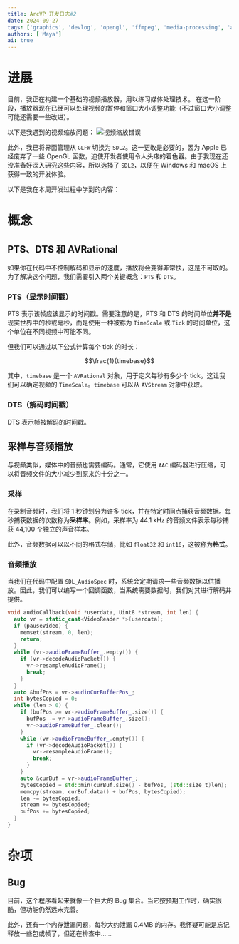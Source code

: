 ```yaml
---
title: ArcVP 开发日志#2
date: 2024-09-27
tags: ['graphics', 'devlog', 'opengl', 'ffmpeg', 'media-processing', 'arcvp']
authors: ['Maya']
ai: true
---
```


# 进展

目前，我正在构建一个基础的视频播放器，用以练习媒体处理技术。
在这一阶段，播放器现在已经可以处理视频的暂停和窗口大小调整功能（不过窗口大小调整可能还需要一些改进）。

以下是我遇到的视频缩放问题：
![视频缩放错误](/devlog/incorrect-resize.png)

此外，我已将界面管理从 `GLFW` 切换为 `SDL2`。这一更改是必要的，因为 Apple 已经废弃了一些 OpenGL 函数，迫使开发者使用令人头疼的着色器。由于我现在还没准备好深入研究这些内容，所以选择了 `SDL2`，以便在 Windows 和 macOS 上获得一致的开发体验。

以下是我在本周开发过程中学到的内容：

# 概念

## PTS、DTS 和 AVRational

如果你在代码中不控制解码和显示的速度，播放将会变得非常快，这是不可取的。为了解决这个问题，我们需要引入两个关键概念：`PTS` 和 `DTS`。

### PTS（显示时间戳）

PTS 表示该帧应该显示的时间戳。需要注意的是，PTS 和 DTS 的时间单位**并不是**现实世界中的秒或毫秒，而是使用一种被称为 `TimeScale` 或 `Tick` 的时间单位，这个单位在不同视频中可能不同。

但我们可以通过以下公式计算每个 tick 的时长：

$$\frac{1}{timebase}$$

其中，`timebase` 是一个 `AVRational` 对象，用于定义每秒有多少个 tick。这让我们可以确定视频的 `TimeScale`。`timebase` 可以从 `AVStream` 对象中获取。

### DTS（解码时间戳）

DTS 表示帧被解码的时间戳。

## 采样与音频播放

与视频类似，媒体中的音频也需要编码。通常，它使用 `AAC` 编码器进行压缩，可以将音频文件的大小减少到原来的十分之一。

### 采样

在录制音频时，我们将 1 秒钟划分为许多 tick，并在特定时间点捕获音频数据。每秒捕获数据的次数称为**采样率**。例如，采样率为 44.1 kHz 的音频文件表示每秒捕获 44,100 个独立的声音样本。

此外，音频数据可以以不同的格式存储，比如 `float32` 和 `int16`，这被称为**格式**。

### 音频播放

当我们在代码中配置 `SDL_AudioSpec` 时，系统会定期请求一些音频数据以供播放。因此，我们可以编写一个回调函数，当系统需要数据时，我们对其进行解码并提供。

```cpp
void audioCallback(void *userdata, Uint8 *stream, int len) {
  auto vr = static_cast<VideoReader *>(userdata);
  if (pauseVideo) {
    memset(stream, 0, len);
    return;
  }
  while (vr->audioFrameBuffer_.empty()) {
    if (vr->decodeAudioPacket()) {
      vr->resampleAudioFrame();
      break;
    }
  }
  auto &bufPos = vr->audioCurBufferPos_;
  int bytesCopied = 0;
  while (len > 0) {
    if (bufPos >= vr->audioFrameBuffer_.size()) {
      bufPos -= vr->audioFrameBuffer_.size();
      vr->audioFrameBuffer_.clear();
    }
    while (vr->audioFrameBuffer_.empty()) {
      if (vr->decodeAudioPacket()) {
        vr->resampleAudioFrame();
        break;
      }
    }
    auto &curBuf = vr->audioFrameBuffer_;
    bytesCopied = std::min(curBuf.size() - bufPos, (std::size_t)len);
    memcpy(stream, curBuf.data() + bufPos, bytesCopied);
    len -= bytesCopied;
    stream += bytesCopied;
    bufPos += bytesCopied;
  }
}
```

# 杂项

## Bug

目前，这个程序看起来就像一个巨大的 Bug 集合。当它按预期工作时，确实很酷，但功能仍然远未完善。

此外，还有一个内存泄漏问题，每秒大约泄漏 0.4MB 的内存。我怀疑可能是忘记释放一些包或帧了，但还在排查中……
